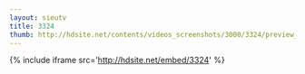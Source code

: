 ```yaml
---
layout: sieutv
title: 3324
thumb: http://hdsite.net/contents/videos_screenshots/3000/3324/preview_360p.mp4.jpg
---
```

{% include iframe src='http://hdsite.net/embed/3324' %}
 
